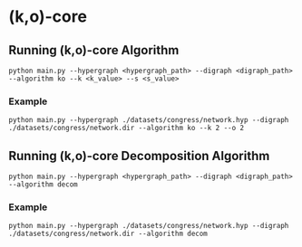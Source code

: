 # (k,o)-core

## Running (k,o)-core Algorithm
```
python main.py --hypergraph <hypergraph_path> --digraph <digraph_path> --algorithm ko --k <k_value> --s <s_value>
```
### Example
```
python main.py --hypergraph ./datasets/congress/network.hyp --digraph ./datasets/congress/network.dir --algorithm ko --k 2 --o 2
```

## Running (k,o)-core Decomposition Algorithm
```
python main.py --hypergraph <hypergraph_path> --digraph <digraph_path> --algorithm decom
```
### Example
```
python main.py --hypergraph ./datasets/congress/network.hyp --digraph ./datasets/congress/network.dir --algorithm decom
```

